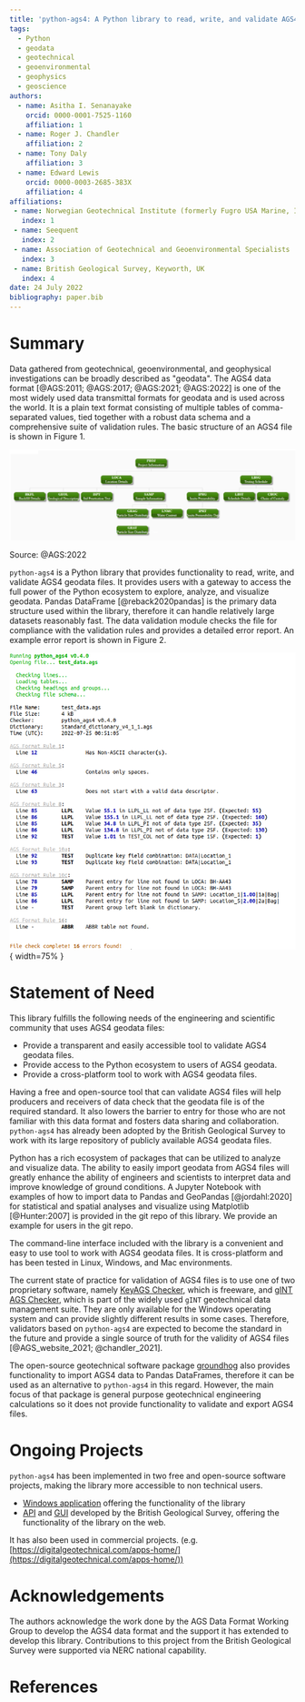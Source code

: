 ```yaml
---
title: 'python-ags4: A Python library to read, write, and validate AGS4 geodata files'
tags:
  - Python
  - geodata
  - geotechnical
  - geoenvironmental
  - geophysics
  - geoscience
authors:
  - name: Asitha I. Senanayake
    orcid: 0000-0001-7525-1160
    affiliation: 1
  - name: Roger J. Chandler
    affiliation: 2
  - name: Tony Daly
    affiliation: 3
  - name: Edward Lewis
    orcid: 0000-0003-2685-383X
    affiliation: 4
affiliations:
 - name: Norwegian Geotechnical Institute (formerly Fugro USA Marine, Inc.)
   index: 1
 - name: Seequent
   index: 2
 - name: Association of Geotechnical and Geoenvironmental Specialists
   index: 3
 - name: British Geological Survey, Keyworth, UK
   index: 4
date: 24 July 2022
bibliography: paper.bib
---
```


# Summary

Data gathered from geotechnical, geoenvironmental, and geophysical
investigations can be broadly described as "geodata". The AGS4 data format
[@AGS:2011; @AGS:2017; @AGS:2021; @AGS:2022] is one of the most widely used data
transmittal formats for geodata and is used across the world. It is a plain text
format consisting of multiple tables of comma-separated values, tied together
with a robust data schema and a comprehensive suite of validation rules. The
basic structure of an AGS4 file is shown in Figure 1.

![Simplified schematic of AGS4 data structure](Schematic_of_AGS4_data_structure.png)

Source: @AGS:2022

`python-ags4` is a Python library that provides functionality to read, write,
and validate AGS4 geodata files. It provides users with a gateway to access the
full power of the Python ecosystem to explore, analyze, and visualize geodata.
Pandas DataFrame [@reback2020pandas] is the primary data structure used within
the library, therefore it can handle relatively large datasets reasonably fast.
The data validation module checks the file for compliance with the validation
rules and provides a detailed error report. An example error report is shown in
Figure 2.

![Example error report](Example_error_log.png){ width=75% }

# Statement of Need

This library fulfills the following needs of the engineering and scientific
community that uses AGS4 geodata files:

- Provide a transparent and easily accessible tool to validate AGS4 geodata
  files.
- Provide access to the Python ecosystem to users of AGS4 geodata.
- Provide a cross-platform tool to work with AGS4 geodata files.

Having a free and open-source tool that can validate AGS4 files will help
producers and receivers of data check that the geodata file is of the required
standard. It also lowers the barrier to entry for those who are not familiar
with this data format and fosters data sharing and collaboration. `python-ags4`
has already been adopted by the British Geological Survey to work with its large
repository of publicly available AGS4 geodata files.

Python has a rich ecosystem of packages that can be utilized to analyze and
visualize data. The ability to easily import geodata from AGS4 files will
greatly enhance the ability of engineers and scientists to interpret data and
improve knowledge of ground conditions. A Jupyter Notebook with examples of how
to import data to Pandas and GeoPandas [@jordahl:2020] for statistical and
spatial analyses and visualize using Matplotlib [@Hunter:2007] is provided in
the git repo of this library. We provide an example for users in the git repo.

The command-line interface included with the library is a convenient and easy to
use tool to work with AGS4 geodata files. It is cross-platform and has been
tested in Linux, Windows, and Mac environments.

The current state of practice for validation of AGS4 files is to use one of two
proprietary software, namely [KeyAGS
Checker](https://communities.bentley.com/products/geotechnical1/w/wiki/50417/keyags-free-version),
which is freeware, and [gINT AGS
Checker](https://www.bentley.com/en/products/brands/gint), which is part of the
widely used `gINT` geotechnical data management suite. They are only available
for the Windows operating system and can provide slightly different results in
some cases. Therefore, validators based on `python-ags4` are expected to become
the standard in the future and provide a single source of truth for the validity
of AGS4 files [@AGS_website_2021; @chandler_2021].

The open-source geotechnical software package
[groundhog](https://groundhog.readthedocs.io/en/master/index.html) also provides
functionality to import AGS4 data to Pandas DataFrames, therefore it can be used
as an alternative to `python-ags4` in this regard. However, the main focus of
that package is general purpose geotechnical engineering calculations so it does
not provide functionality to validate and export AGS4 files.

# Ongoing Projects

`python-ags4` has been implemented in two free and open-source software
projects, making the library more accessible to non technical users.

- [Windows
  application](https://gitlab.com/ags-data-format-wg/ags-checker-desktop-app)
  offering the functionality of the library
- [API](https://github.com/BritishGeologicalSurvey/pyagsapi) and
  [GUI](https://agsapi.bgs.ac.uk/) developed by the British Geological Survey,
  offering the functionality of the library on the web.

It has also been used in commercial projects. (e.g.
[https://digitalgeotechnical.com/apps-home/](https://digitalgeotechnical.com/apps-home/))

# Acknowledgements

The authors acknowledge the work done by the AGS Data Format Working Group to
develop the AGS4 data format and the support it has extended to develop this
library. Contributions to this project from the British Geological Survey were
supported via NERC national capability.


# References
